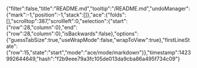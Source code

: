 {"filter":false,"title":"README.md","tooltip":"/README.md","undoManager":{"mark":-1,"position":-1,"stack":[]},"ace":{"folds":[],"scrolltop":387,"scrollleft":0,"selection":{"start":{"row":28,"column":0},"end":{"row":28,"column":0},"isBackwards":false},"options":{"guessTabSize":true,"useWrapMode":false,"wrapToView":true},"firstLineState":{"row":15,"state":"start","mode":"ace/mode/markdown"}},"timestamp":1423992644649,"hash":"f2b9eee79a3fc105de013da9cba86a495f734c09"}